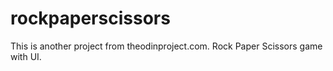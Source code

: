 # rockpaperscissors

This is another project from theodinproject.com.
Rock Paper Scissors game with UI.
